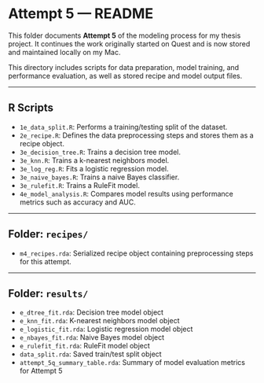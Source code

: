 # Attempt 5 — README

This folder documents **Attempt 5** of the modeling process for my thesis project. It continues the work originally started on Quest and is now stored and maintained locally on my Mac.

This directory includes scripts for data preparation, model training, and performance evaluation, as well as stored recipe and model output files.

---

## R Scripts

- `1e_data_split.R`: Performs a training/testing split of the dataset.
- `2e_recipe.R`: Defines the data preprocessing steps and stores them as a recipe object.
- `3e_decision_tree.R`: Trains a decision tree model.
- `3e_knn.R`: Trains a k-nearest neighbors model.
- `3e_log_reg.R`: Fits a logistic regression model.
- `3e_naive_bayes.R`: Trains a naive Bayes classifier.
- `3e_rulefit.R`: Trains a RuleFit model.
- `4e_model_analysis.R`: Compares model results using performance metrics such as accuracy and AUC.

---

## Folder: `recipes/`

- `m4_recipes.rda`: Serialized recipe object containing preprocessing steps for this attempt.

---

## Folder: `results/`

- `e_dtree_fit.rda`: Decision tree model object
- `e_knn_fit.rda`: K-nearest neighbors model object
- `e_logistic_fit.rda`: Logistic regression model object
- `e_nbayes_fit.rda`: Naive Bayes model object
- `e_rulefit_fit.rda`: RuleFit model object
- `data_split.rda`: Saved train/test split object
- `attempt_5q_summary_table.rda`: Summary of model evaluation metrics for Attempt 5
